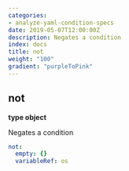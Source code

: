 ```yaml
---
categories:
- analyze-yaml-condition-specs
date: 2019-05-07T12:00:00Z
description: Negates a condition
index: docs
title: not
weight: "100"
gradient: "purpleToPink"
---
```


## not

**type object**

Negates a condition


```yaml
not:
  empty: {}
  variableRef: os
```
